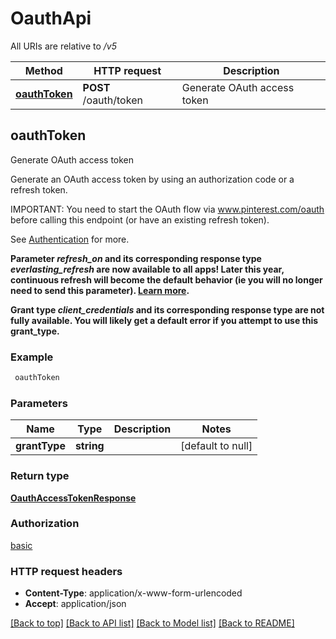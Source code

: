# OauthApi

All URIs are relative to */v5*

Method | HTTP request | Description
------------- | ------------- | -------------
[**oauthToken**](OauthApi.md#oauthToken) | **POST** /oauth/token | Generate OAuth access token



## oauthToken

Generate OAuth access token

Generate an OAuth access token by using an authorization code or a refresh token.

IMPORTANT: You need to start the OAuth flow via www.pinterest.com/oauth before calling this endpoint (or have an existing refresh token).

See <a href='/docs/getting-started/authentication-and-scopes/'>Authentication</a> for more.

<strong>Parameter <i>refresh_on</i> and its corresponding response type <i>everlasting_refresh</i> are now available to all apps! Later this year, continuous refresh will become the default behavior (ie you will no longer need to send this parameter). <a href='/docs/getting-started/beta-and-advanced-access/'>Learn more</a>.</strong>

<strong>Grant type <i>client_credentials</i> and its corresponding response type are not fully available. You will likely get a default error if you attempt to use this grant_type.</strong>

### Example

```bash
 oauthToken
```

### Parameters


Name | Type | Description  | Notes
------------- | ------------- | ------------- | -------------
 **grantType** | **string** |  | [default to null]

### Return type

[**OauthAccessTokenResponse**](OauthAccessTokenResponse.md)

### Authorization

[basic](../README.md#basic)

### HTTP request headers

- **Content-Type**: application/x-www-form-urlencoded
- **Accept**: application/json

[[Back to top]](#) [[Back to API list]](../README.md#documentation-for-api-endpoints) [[Back to Model list]](../README.md#documentation-for-models) [[Back to README]](../README.md)

